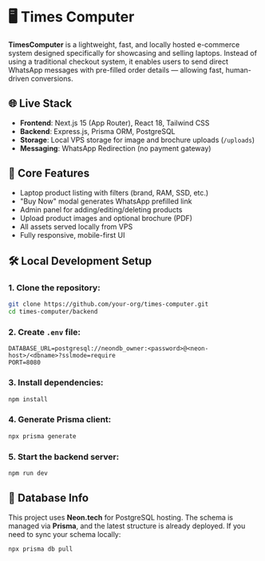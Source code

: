 
# 🖥️ Times Computer 

**TimesComputer** is a lightweight, fast, and locally hosted e-commerce system designed specifically for showcasing and selling laptops. Instead of using a traditional checkout system, it enables users to send direct WhatsApp messages with pre-filled order details — allowing fast, human-driven conversions.

## 🌐 Live Stack

- **Frontend**: Next.js 15 (App Router), React 18, Tailwind CSS
- **Backend**: Express.js, Prisma ORM, PostgreSQL
- **Storage**: Local VPS storage for image and brochure uploads (`/uploads`)
- **Messaging**: WhatsApp Redirection (no payment gateway)

## 🧩 Core Features

- Laptop product listing with filters (brand, RAM, SSD, etc.)
- "Buy Now" modal generates WhatsApp prefilled link
- Admin panel for adding/editing/deleting products
- Upload product images and optional brochure (PDF)
- All assets served locally from VPS
- Fully responsive, mobile-first UI

## 🛠️ Local Development Setup

### 1. Clone the repository:
```bash
git clone https://github.com/your-org/times-computer.git
cd times-computer/backend
```

### 2. Create `.env` file:
```env
DATABASE_URL=postgresql://neondb_owner:<password>@<neon-host>/<dbname>?sslmode=require
PORT=8080
```

### 3. Install dependencies:
```bash
npm install
```

### 4. Generate Prisma client:
```bash
npx prisma generate
```

### 5. Start the backend server:
```bash
npm run dev
```

## 🔗 Database Info

This project uses **Neon.tech** for PostgreSQL hosting. The schema is managed via **Prisma**, and the latest structure is already deployed. If you need to sync your schema locally:

```bash
npx prisma db pull
```
